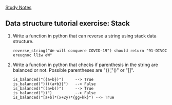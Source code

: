 [Study Notes](https://peternyarunda.notion.site/Stack-164523424cee804fb69bdd8630b5684d?pvs=4)

## Data structure tutorial exercise: Stack
1. Write a function in python that can reverse a string using stack data structure. 
    ```
    reverse_string("We will conquere COVID-19") should return "91-DIVOC ereuqnoc lliw eW"
    ```

2. Write a function in python that checks if parenthesis in the string are balanced or not. Possible parentheses are "{}',"()" or "[]". 
    ```
    is_balanced("({a+b})")     --> True
    is_balanced("))((a+b}{")   --> False
    is_balanced("((a+b))")     --> True
    is_balanced("))")          --> False
    is_balanced("[a+b]*(x+2y)*{gg+kk}") --> True
    ```